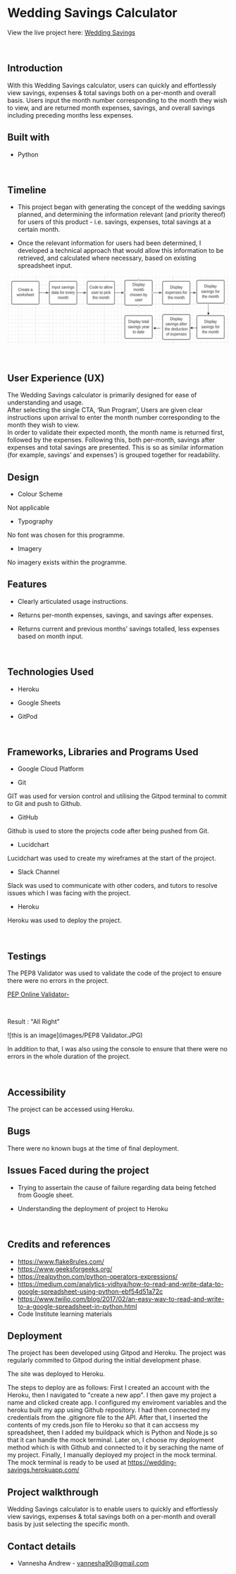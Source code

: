 <h1>Wedding Savings Calculator</h1>

View the live project here: [Wedding Savings](https://wedding-savings.herokuapp.com/)

<br>

<h2>Introduction</h2>
With this Wedding Savings calculator, users can quickly and effortlessly view savings, expenses & total savings both on a per-month and overall basis. Users input the month number corresponding to the month they wish to view, and are returned month expenses, savings, and overall savings including preceding months less expenses.

<br />

<h2>Built with</h2>

- Python

<br />

<h2>Timeline</h2>

- This project began with generating the concept of the wedding savings planned, and determining the information relevant (and priority thereof) for users of this product - i.e. savings, expenses, total savings at a certain month. 

- Once the relevant information for users had been determined, I developed a technical approach that would allow this information to be retrieved, and calculated where necessary, based on existing spreadsheet input. 


![this is an image](images/workflow.JPG)

<br />

<h2>User Experience (UX)</h2>
The Wedding Savings calculator is primarily designed for ease of understanding and usage. 
<br>
After selecting the single CTA, ‘Run Program’, Users are given clear instructions upon arrival to enter the month number corresponding to the month they wish to view. 
<br>
In order to validate their expected month, the month name is returned first, followed by the expenses. Following this, both per-month, savings after expenses and total savings are presented. This is so as similar information (for example, savings’ and expenses’) is grouped together for readability. 

<br />

<h2>Design</h2>

- Colour Scheme

Not applicable


- Typography

No font was chosen for this programme.


- Imagery

No imagery exists within the programme.

<h2>Features</h2>

- Clearly articulated usage instructions.

- Returns per-month expenses, savings, and savings after expenses.

- Returns current and previous months’ savings totalled, less expenses based on month input. 

<br />

<h2>Technologies Used</h2>

- Heroku

- Google Sheets

- GitPod

<br />

<h2>Frameworks, Libraries and Programs Used</h2>

- Google Cloud Platform

- Git

GIT was used for version control and utilising the Gitpod terminal to commit to Git and push to Github.

- GitHub

Github is used to store the projects code after being pushed from Git.


- Lucidchart

Lucidchart was used to create my wireframes at the start of the project.

- Slack Channel

Slack was used to communicate with other coders, and tutors to resolve issues which I was facing with the project.

- Heroku

Heroku was used to deploy the project.

<br />

<h2>Testings</h2>
The PEP8 Validator was used to validate the code of the project to ensure there were no errors in the project.

[PEP Online Validator-](http://pep8online.com/)

<br>

Result : "All Right"

![this is an image](images/PEP8 Validator.JPG)

In addition to that, I was also using the console to ensure that there were no errors in the whole duration of the project.

<br>

<h2>Accessibility</h2>
The project can be accessed using Heroku.

<br>

<h2>Bugs</h2>
There were no known bugs at the time of final deployment.

<br>

<h2>Issues Faced during the project</h2>

- Trying to assertain the cause of failure regarding data being fetched from Google sheet.

- Understanding the deployment of project to Heroku

<br>

<h2>Credits and references</h2>

- https://www.flake8rules.com/
- https://www.geeksforgeeks.org/
- https://realpython.com/python-operators-expressions/
- https://medium.com/analytics-vidhya/how-to-read-and-write-data-to-google-spreadsheet-using-python-ebf54d51a72c
- https://www.twilio.com/blog/2017/02/an-easy-way-to-read-and-write-to-a-google-spreadsheet-in-python.html
- Code Institute learning materials


<h2>Deployment</h2>
The project has been developed using Gitpod and Heroku. The project was regularly commited to Gitpod during the initial development phase.

The site was deployed to Heroku.

The steps to deploy are as follows:
First I created an account with the Heroku, then I navigated to "create a new app". I then gave my project a name and clicked create app.
I configured my enviroment variables and the heroku built my app using Github repository. I had then connected my credentials from the .gitignore file to the API. After that, I inserted the contents of my creds.json file to Heroku so that it can accsess my spreadsheet, then I added my buildpack which is Python and Node.js so that it can handle the mock terminal. Later on, I choose my deployment method which is with Github and connected to it by seraching the name of my project. Finally, I manually deployed my project in the mock terminal.
The mock terminal is ready to be used at https://wedding-savings.herokuapp.com/

<h2>Project walkthrough</h2>

Wedding Savings calculator is to enable users to quickly and effortlessly view savings, expenses & total savings both on a per-month and overall basis by just selecting the specific month.

<h2>Contact details</h2>

* Vannesha Andrew - vannesha90@gmail.com
